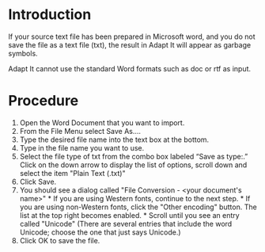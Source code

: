 # Introduction #

If your source text file has been prepared in Microsoft word, and you do not save the file as a text file (txt), the result in Adapt It will appear as garbage symbols.

Adapt It cannot use the standard Word formats such as doc or rtf as input.

# Procedure #

  1. Open the Word Document that you want to import.
  1. From the File Menu select Save As….
  1. Type the desired file name into the text box at the bottom.
  1. Type in the file name you want to use.
  1. Select the file type of txt from the combo box labeled “Save as type:.” Click on the down arrow to display the list of options, scroll down and select the item "Plain Text (.txt)"
  1. Click Save.
  1. You should see a dialog called "File Conversion - <your document's name>"
    * If you are using Western fonts, continue to the next step.
    * If you are using non-Western fonts, click the "Other encoding" button. The list at the top right becomes enabled.
    * Scroll until you see an entry called "Unicode" (There are several entries that include the word Unicode; choose the one that just says Unicode.)
  1. Click OK to save the file.

